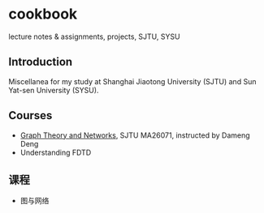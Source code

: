 # cookbook
lecture notes & assignments, projects, SJTU, SYSU

## Introduction
Miscellanea for my study at Shanghai Jiaotong University (SJTU) and Sun Yat-sen University (SYSU).  

## Courses
- [Graph Theory and Networks](./SJTU_MA26071), SJTU MA26071, instructed by Dameng Deng
- Understanding FDTD

## 课程
- 图与网络
